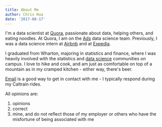 ```yaml
---
title: About Me
author: Chris Hua
date: '2017-08-17'
---
```


I'm a data scientist at [Quora](https://blog.quora.com/), passionate about data, helping others, and eating noodles. At Quora, I am on the [Ads](https://www.quora.com/business) data science team. Previously, I was a data science intern at [Airbnb](https://medium.com/@airbnbeng) and at [Expedia](http://blog.expedia.com/). 

I graduated from Wharton, majoring in statistics and finance, where I was heavily involved with the statistics and [data science](https://github.com/wharton-data-analytics) communities on campus. I love to hike and cook, and am just as comfortable on top of a mountain as in my cramped kitchen - either way, there's beer.

[Email](mailto:hua.christopher+gh@gmail.com) is a good way to get in contact with me - I typically respond during my Caltrain rides.

All opinions are:

1. opinions
2. correct
3. mine, and do not reflect those of my employer or others who have the misfortune of being associated with me